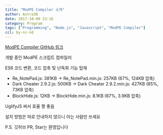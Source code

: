 ```yaml
---
title: "ModPE Compiler 소개"
author: Astro36
date: 2017-10-09 23:16
category: Program
tags: ["Programming", "Node.js", "Javascript", "ModPE Compiler"]
ccl: by-nc-nd
---
```


[ModPE Compiler GitHub 링크](https://github.com/Astro36/ModPECompiler)

개발 중인 ModPE 스크립트 컴파일러

ES6 코드 변환, 코드 압축 및 난독화 기능 탑재

- Re_NotePad.js: 381KB -> Re_NotePad.min.js: 257KB (67%, 124KB 압축)
- Dark Cheater 2.9.2.js: 500KB -> Dark Cheater 2.9.2.min.js: 427KB (85%, 73KB 압축)
- BlockHide.js: 12KB -> BlockHide.min.js: 8.1KB (67%, 3.9KB 압축)

UglifyJS 써서 효율 짱 좋음

설치 방법은 따로 안내하지 않으니 아는 사람만 쓰세요

P.S. 깃허브 PR, Star는 환영입니다
